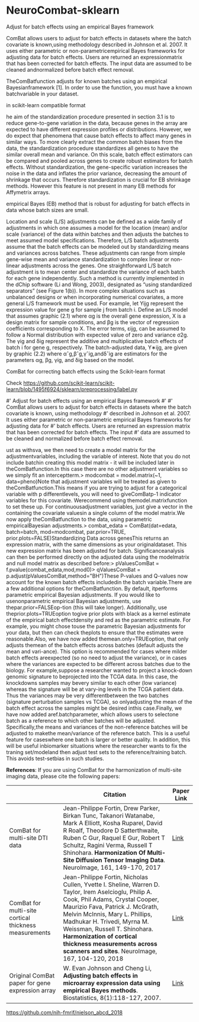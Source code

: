 # NeuroCombat-sklearn

Adjust for batch effects using an empirical Bayes framework

ComBat allows users to adjust for batch effects in datasets where the batch covariate is known,using methodology described in Johnson et al.  2007.  It uses either parametric or non-parametricempirical Bayes frameworks for adjusting data for batch effects.  Users are returned an expressionmatrix that has been corrected for batch effects.   The input data are assumed to be cleaned andnormalized before batch effect removal.

TheComBatfunction adjusts for known batches using an empirical Bayesianframework [1].  In order to use the function, you must have a known batchvariable in your dataset.


 in scikit-learn compatible format



he aim of the standardization procedure presented in section 3.1 is to reduce gene-to-gene variation in the data, because genes in the array are expected to have different expression profiles or distributions. However, we do expect that phenomena that cause batch effects to affect many genes in similar ways. To more clearly extract the common batch biases from the data, the standardization procedure standardizes all genes to have the similar overall mean and variance. On this scale, batch effect estimators can be compared and pooled across genes to create robust estimators for batch effects. Without standardization, the gene-specific variation increases the noise in the data and inflates the prior variance, decreasing the amount of shrinkage that occurs. Therefore standardization is crucial for EB shrinkage methods. However this feature is not present in many EB methods for Affymetrix arrays.  

 empirical Bayes (EB) method that is robust for adjusting for batch effects in data whose batch sizes are small.
 
 
 
 Location and scale (L/S) adjustments can be defined as a wide family of adjustments in which one assumes a model for the location (mean) and/or scale (variance) of the data within batches and then adjusts the batches to meet assumed model specifications. Therefore, L/S batch adjustments assume that the batch effects can be modeled out by standardizing means and variances across batches. These adjustments can range from simple gene-wise mean and variance standardization to complex linear or non-linear adjustments across the genes.
One straightforward L/S batch adjustment is to mean center and standardize the variance of each batch for each gene independently. Such a method is currently implemented in the dChip software (Li and Wong, 2003), designated as “using standardized separators” (see Figure 1(b)). In more complex situations such as unbalanced designs or when incorporating numerical covariates, a more general L/S framework must be used. For example, let Yijg
represent the expression value for gene g for sample j from batch i. Define an L/S model that assumes 
graphic
(2.1)
where αg is the overall gene expression, X is a design matrix for sample conditions, and βg is the vector of regression coefficients corresponding to X. The error terms, εijg⁠, can be assumed to follow a Normal distribution with expected value of zero and variance σ2g⁠. The γig and δig represent the additive and multiplicative batch effects of batch i for gene g, respectively. The batch-adjusted data, Y∗ijg⁠, are given by 
graphic
(2.2)
where αˆg,βˆg,γˆig,andδˆig are estimators for the parameters αg⁠, βg⁠, γig⁠, and δig based on the model.




 
 
 
 
 ComBat for correcting batch effects using the Scikit-learn format

Check https://github.com/scikit-learn/scikit-learn/blob/1495f6924/sklearn/preprocessing/label.py


#' Adjust for batch effects using an empirical Bayes framework
#'
#' ComBat allows users to adjust for batch effects in datasets where the batch covariate is known, using methodology
#' described in Johnson et al. 2007. It uses either parametric or non-parametric empirical Bayes frameworks for adjusting data for
#' batch effects.  Users are returned an expression matrix that has been corrected for batch effects. The input
#' data are assumed to be cleaned and normalized before batch effect removal.


ust as withsva, we then need to create a model matrix for the adjustmentvariables, including the variable of interest. Note that you do not include batchin creating this model matrix - it will be included later in theComBatfunction.In this case there are no other adjustment variables so we simply fit an interceptterm.> modcombat = model.matrix(~1, data=pheno)Note that adjustment variables will be treated as given to theComBatfunction.This means if you are trying to adjust for a categorical variable with p differentlevels, you will need to giveComBatp-1 indicator variables for this covariate. Werecommend using themodel.matrixfunction to set these up. For continuousadjustment variables, just give a vector in the containing the covariate valuesin a single column of the model matrix.We now apply theComBatfunction to the data, using parametric empiricalBayesian adjustments.> combat_edata = ComBat(dat=edata, batch=batch, mod=modcombat, par.prior=TRUE, prior.plots=FALSE)Standardizing Data across genesThis returns an expression matrix, with the same dimensions as your originaldataset. This new expression matrix has been adjusted for batch. Significanceanalysis can then be performed directly on the adjusted data using the modelmatrix and null model matrix as described before:> pValuesComBat = f.pvalue(combat_edata,mod,mod0)> qValuesComBat = p.adjust(pValuesComBat,method="BH")These P-values and Q-values now account for the known batch effects includedin the batch variable.There are a few additional options for theComBatfunction.  By default, itperforms parametric empirical Bayesian adjustments. If you would like to usenonparametric empirical Bayesian adjustments, use thepar.prior=FALSEop-tion (this will take longer). Additionally, use theprior.plots=TRUEoption togive prior plots with black as a kernel estimate of the empirical batch effectdensity and red as the parametric estimate. For example, you might chose touse the parametric Bayesian adjustments for your data, but then can check theplots to ensure that the estimates were reasonable.Also, we have now added themean.only=TRUEoption, that only adjusts themean of the batch effects across batches (default adjusts the mean and vari-ance). This option is recommended for cases where milder batch effects areexpected (so no need to adjust the variance), or in cases where the variances are expected to be different across batches due to the biology. For example,suppose a researcher wanted to project a knock-down genomic signature to beprojected into the TCGA data. In this case, the knockdowns samples may bevery similar to each other (low variance) whereas the signature will be at vary-ing levels in the TCGA patient data. Thus the variances may be very differentbetween the two batches (signature perturbation samples vs TCGA), so onlyadjusting the mean of the batch effect across the samples might be desired inthis case.Finally, we have now added aref.batchparameter, which allows users to selectone batch as a reference to which other batches will be adjusted. Specifically,the means and variances of the non-reference batches will be adjusted to makethe mean/variance of the reference batch. This is a useful feature for caseswhere one batch is larger or better quality. In addition, this will be useful inbiomarker situations where the researcher wants to fix the traning set/modeland then adjust test sets to the reference/training batch. This avoids test-setbias in such studies. 




**References**: If you are using ComBat for the harmonization of multi-site imaging data, please cite the following papers:

|       | Citation     | Paper Link
| -------------  | -------------  | -------------  |
| ComBat for multi-site DTI data    | Jean-Philippe Fortin, Drew Parker, Birkan Tunc, Takanori Watanabe, Mark A Elliott, Kosha Ruparel, David R Roalf, Theodore D Satterthwaite, Ruben C Gur, Raquel E Gur, Robert T Schultz, Ragini Verma, Russell T Shinohara. **Harmonization Of Multi-Site Diffusion Tensor Imaging Data**. NeuroImage, 161, 149-170, 2017  |[Link](https://www.sciencedirect.com/science/article/pii/S1053811917306948?via%3Dihub#!)| 
| ComBat for multi-site cortical thickness measurements    | Jean-Philippe Fortin, Nicholas Cullen, Yvette I. Sheline, Warren D. Taylor, Irem Aselcioglu, Philip A. Cook, Phil Adams, Crystal Cooper, Maurizio Fava, Patrick J. McGrath, Melvin McInnis, Mary L. Phillips, Madhukar H. Trivedi, Myrna M. Weissman, Russell T. Shinohara. **Harmonization of cortical thickness measurements across scanners and sites**. NeuroImage, 167, 104-120, 2018  |[Link](https://www.sciencedirect.com/science/article/pii/S105381191730931X)| 
| Original ComBat paper for gene expression array    |  W. Evan Johnson and Cheng Li, **Adjusting batch effects in microarray expression data using empirical Bayes methods**. Biostatistics, 8(1):118-127, 2007.      | [Link](https://academic.oup.com/biostatistics/article/8/1/118/252073/Adjusting-batch-effects-in-microarray-expression) |



https://github.com/nih-fmrif/nielson_abcd_2018